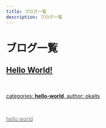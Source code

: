 ```yaml
---
title: ブログ一覧 
description: ブログ一覧
---
```

<h1>ブログ一覧</h1>
<a href="https://linuxcodevserver.github.io/blog/2021/06/28/Hello-World.md"><h2>Hello World!</h2><br>
<p>categories: <b>hello-world</b>, author: okaits</p><br>
<p style="width: 80%; height: 80%; color: gray;">hello world</p>
